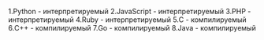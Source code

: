 1.Python - интерпретируемый
2.JavaScript - интерпретируемый
3.PHP - интерпретируемый
4.Ruby - интерпретируемый
5.C - компилируемый
6.C++ - компилируемый
7.Go - компилируемый
8.Java - компилируемый